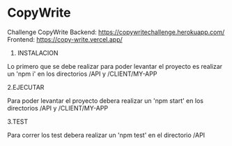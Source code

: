 # CopyWrite
Challenge CopyWrite
Backend: https://copywritechallenge.herokuapp.com/
Frontend: https://copy-write.vercel.app/


1. INSTALACION

Lo primero que se debe realizar para poder levantar el proyecto es realizar un 'npm i' en los directorios /API y /CLIENT/MY-APP

2.EJECUTAR

Para poder levantar el proyecto debera realizar un 'npm start' en los directorios /API y /CLIENT/MY-APP

3.TEST

Para correr los test debera realizar un 'npm test' en el directorio /API


